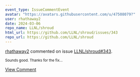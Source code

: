 ```yaml
---
event_type: IssueCommentEvent
avatar: "https://avatars.githubusercontent.com/u/47508079?"
user: rhathaway2
date: 2024-03-06
repo_name: LLNL/shroud
html_url: https://github.com/LLNL/shroud/issues/343
repo_url: https://github.com/LLNL/shroud
---
```


<a href='https://github.com/rhathaway2' target='_blank'>rhathaway2</a> commented on issue <a href='https://github.com/LLNL/shroud/issues/343' target='_blank'>LLNL/shroud#343</a>.

<small>Sounds good. Thanks for the fix...</small>

<a href='https://github.com/LLNL/shroud/issues/343' target='_blank'>View Comment</a>
